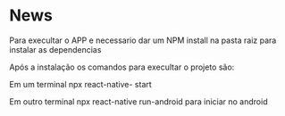 # News

Para execultar o APP e necessario dar um NPM install na pasta raiz para instalar as dependencias

Após a instalação os comandos para execultar o projeto são:

Em um terminal npx react-native- start

Em outro terminal npx react-native run-android para iniciar no android 

